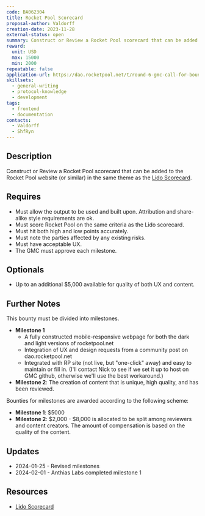 ```yaml
---
code: BA062304
title: Rocket Pool Scorecard
proposal-author: Valdorff
creation-date: 2023-11-28
external-status: open
summary: Construct or Review a Rocket Pool scorecard that can be added to the Rocket Pool website (or similar) in the same theme as the [Lido Scorecard](https://lido.fi/scorecard).
reward:
  unit: USD
  max: 15000
  min: 2000
repeatable: false
application-url: https://dao.rocketpool.net/t/round-6-gmc-call-for-bounty-applications-deadline-is-november-11/2263/5
skillsets:
  - general-writing
  - protocol-knowledge
  - development
tags: 
  - frontend
  - documentation
contacts:
  - Valdorff
  - ShfRyn
---
```


## Description

Construct or Review a Rocket Pool scorecard that can be added to the Rocket Pool website (or similar) in the same theme as the [Lido Scorecard](https://lido.fi/scorecard).

## Requires
* Must allow the output to be used and built upon. Attribution and share-alike style requirements are ok.
* Must score Rocket Pool on the same criteria as the Lido scorecard.
* Must hit both high and low points accurately.
* Must note the parties affected by any existing risks.
* Must have acceptable UX.
* The GMC must approve each milestone.

## Optionals
* Up to an additional $5,000 available for quality of both UX and content.

## Further Notes

This bounty must be divided into milestones.

* **Milestone 1**
  * A fully constructed mobile-responsive webpage for both the dark and light versions of rocketpool.net
  * Integration of UX and design requests from a community post on dao.rocketpool.net
  * Integrated with RP site (not live, but "one-click" away) and easy to maintain or fill in. (I'll contact Nick to see if we set it up to host on GMC github, otherwise we'll use the best workaround.)
* **Milestone 2**: The creation of content that is unique, high quality, and has been reviewed.

Bounties for milestones are awarded according to the following scheme:
* **Milestone 1**: $5000
* **Milestone 2**: $2,000 - $8,000 is allocated to be split among reviewers and content creators. The amount of compensation is based on the quality of the content.

## Updates

* 2024-01-25 - Revised milestones
* 2024-02-01 - Anthias Labs completed milestone 1

## Resources
* [Lido Scorecard](https://lido.fi/scorecard)
